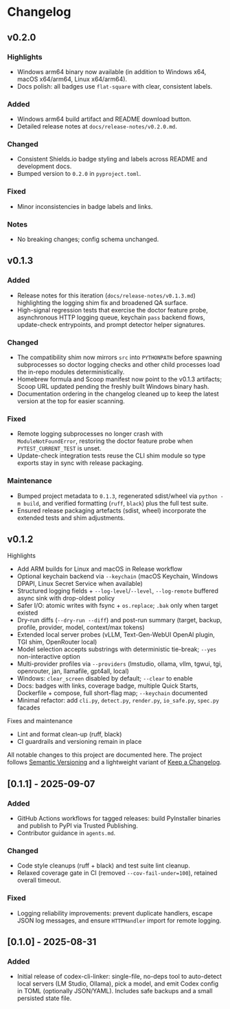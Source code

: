 # Changelog

## v0.2.0

### Highlights
- Windows arm64 binary now available (in addition to Windows x64, macOS x64/arm64, Linux x64/arm64).
- Docs polish: all badges use `flat-square` with clear, consistent labels.

### Added
- Windows arm64 build artifact and README download button.
- Detailed release notes at `docs/release-notes/v0.2.0.md`.

### Changed
- Consistent Shields.io badge styling and labels across README and development docs.
- Bumped version to `0.2.0` in `pyproject.toml`.

### Fixed
- Minor inconsistencies in badge labels and links.

### Notes
- No breaking changes; config schema unchanged.

## v0.1.3

### Added
- Release notes for this iteration (`docs/release-notes/v0.1.3.md`) highlighting the logging shim fix and broadened QA surface.
- High-signal regression tests that exercise the doctor feature probe, asynchronous HTTP logging queue, keychain `pass` backend flows, update-check entrypoints, and prompt detector helper signatures.

### Changed
- The compatibility shim now mirrors `src` into `PYTHONPATH` before spawning subprocesses so doctor logging checks and other child processes load the in-repo modules deterministically.
- Homebrew formula and Scoop manifest now point to the v0.1.3 artifacts; Scoop URL updated pending the freshly built Windows binary hash.
- Documentation ordering in the changelog cleaned up to keep the latest version at the top for easier scanning.

### Fixed
- Remote logging subprocesses no longer crash with `ModuleNotFoundError`, restoring the doctor feature probe when `PYTEST_CURRENT_TEST` is unset.
- Update-check integration tests reuse the CLI shim module so type exports stay in sync with release packaging.

### Maintenance
- Bumped project metadata to `0.1.3`, regenerated sdist/wheel via `python -m build`, and verified formatting (`ruff`, `black`) plus the full test suite.
- Ensured release packaging artefacts (sdist, wheel) incorporate the extended tests and shim adjustments.

## v0.1.2

Highlights
- Add ARM builds for Linux and macOS in Release workflow
- Optional keychain backend via `--keychain` (macOS Keychain, Windows DPAPI, Linux Secret Service when available)
- Structured logging fields + `--log-level`/`--level`, `--log-remote` buffered async sink with drop-oldest policy
- Safer I/O: atomic writes with fsync + `os.replace`; `.bak` only when target existed
- Dry-run diffs (`--dry-run --diff`) and post-run summary (target, backup, profile, provider, model, context/max tokens)
- Extended local server probes (vLLM, Text-Gen-WebUI OpenAI plugin, TGI shim, OpenRouter local)
- Model selection accepts substrings with deterministic tie-break; `--yes` non-interactive option
- Multi-provider profiles via `--providers` (lmstudio, ollama, vllm, tgwui, tgi, openrouter, jan, llamafile, gpt4all, local)
- Windows: `clear_screen` disabled by default; `--clear` to enable
- Docs: badges with links, coverage badge, multiple Quick Starts, Dockerfile + compose, full short-flag map; `--keychain` documented
- Minimal refactor: add `cli.py`, `detect.py`, `render.py`, `io_safe.py`, `spec.py` facades

Fixes and maintenance
- Lint and format clean-up (ruff, black)
- CI guardrails and versioning remain in place

All notable changes to this project are documented here. The project follows
[Semantic Versioning](https://semver.org/) and a lightweight variant of
[Keep a Changelog](https://keepachangelog.com/).

## [0.1.1] - 2025-09-07
### Added
- GitHub Actions workflows for tagged releases: build PyInstaller binaries and publish to PyPI via Trusted Publishing.
- Contributor guidance in `agents.md`.

### Changed
- Code style cleanups (ruff + black) and test suite lint cleanup.
- Relaxed coverage gate in CI (removed `--cov-fail-under=100`), retained overall timeout.

### Fixed
- Logging reliability improvements: prevent duplicate handlers, escape JSON log messages, and ensure `HTTPHandler` import for remote logging.

## [0.1.0] - 2025-08-31
### Added
- Initial release of codex-cli-linker: single-file, no-deps tool to auto-detect local servers (LM Studio, Ollama), pick a model, and emit Codex config in TOML (optionally JSON/YAML). Includes safe backups and a small persisted state file.

